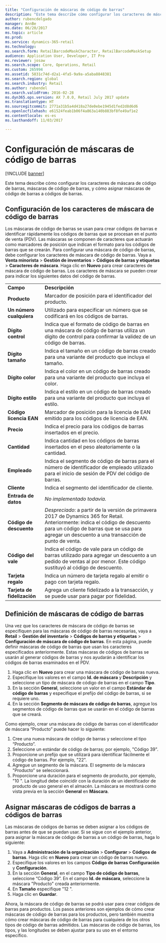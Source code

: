 ```yaml
---
title: "Configuración de máscaras de código de barras"
description: "Este tema describe cómo configurar los caracteres de máscara de código de barras, máscaras de código de barras, y cómo asignar máscaras de código de barras a códigos de barras."
author: rubencdelgado
manager: AnnBe
ms.date: 06/20/2017
ms.topic: article
ms.prod: 
ms.service: dynamics-365-retail
ms.technology: 
ms.search.form: RetailBarcodeMaskCharacter, RetailBarcodeMaskSetup
audience: Application User, Developer, IT Pro
ms.reviewer: josaw
ms.search.scope: Core, Operations, Retail
ms.custom: 265994
ms.assetid: 5831c74d-d2a1-4fa5-9a9a-a5aba8848381
ms.search.region: global
ms.search.industry: Retail
ms.author: rubendel
ms.search.validFrom: 2016-02-28
ms.dyn365.ops.version: AX 7.0.0, Retail July 2017 update
ms.translationtype: HT
ms.sourcegitcommit: 2771a31b5a4d418a27de0ebe1945d1fed2d8d6d6
ms.openlocfilehash: e61524feab1b06f4a863a140b883bf8fe49af1e2
ms.contentlocale: es-es
ms.lasthandoff: 11/03/2017

---
```


# <a name="set-up-bar-code-masks"></a>Configuración de máscaras de código de barras

[!INCLUDE [banner](includes/banner.md)]

Este tema describe cómo configurar los caracteres de máscara de código de barras, máscaras de código de barras, y cómo asignar máscaras de código de barras a códigos de barras.

<a name="set-up-bar-code-mask-characters"></a>Configuración de los caracteres de máscara de código de barras
-------------------------------

Los máscaras de código de barras se usan para crear códigos de barras e identificar rápidamente los códigos de barras que se procesan en el punto de venta (PDV). Las máscaras se componen de caracteres que actuarán como marcadores de posición que indican el formato para los códigos de barras que se crearán. Para configurar una máscara de código de barras, debe configurar los caracteres de máscara de código de barras. Vaya a **Venta minorista** &gt; **Gestión de inventarios** &gt; **Códigos de barras y etiquetas** &gt; **Caracteres de máscara**. Haga clic en **Nuevo** para crear caracteres de máscara de código de barras. Los caracteres de máscara se pueden crear para indicar los siguientes datos del código de barras.

|                      |                                                                                                                 |
|----------------------|-----------------------------------------------------------------------------------------------------------------|
| **Campo**            | **Descripción**                                                                                                 |
| **Producto**          | Marcador de posición para el identificador del producto.                                                                                     |
| **Un número cualquiera**       | Utilizado para especificar un número que se codificará en los códigos de barras.                                                  |
| **Dígito control**      | Indica que el formato de código de barras en una máscara de código de barras utiliza un dígito de control para confirmar la validez de un código de barras. |
| **Dígito tamaño**       | Indica el tamaño en un código de barras creado para una variante del producto que incluya el tamaño.                                 |
| **Dígito color**      | Indica el color en un código de barras creado para una variante del producto que incluya el color.                               |
| **Dígito estilo**      | Indica el estilo en un código de barras creado para una variante del producto que incluya el estilo.                             |
| **Código licencia EAN** | Marcador de posición para la licencia de EAN emitido para los códigos de licencia de EAN.                                                       |
| **Precio**            | Indica el precio para los códigos de barras insertados en el precio.                                                                   |
| **Cantidad**         | Indica cantidad en los códigos de barras insertados en el peso aleatoriamente o la cantidad.                                                |
| **Empleado**         | Indica el segmento de código de barras para el número de identificador de empleado utilizado para el inicio de sesión de PDV del código de barras.                                  |
| **Cliente**         | Indica el segmento del identificador de cliente.                                                                                  |
| **Entrada de datos**       | *No implementado todavía.*                                                                                          |
| **Código de descuento**    | *Despreciado*: a partir de la versión de primavera 2017 de Dynamics 365 for Retail. Anteriormente: indica el código de descuento para un código de barras que se usa para agregar un descuento a una transacción de punto de venta.                                                                   |
| **Código del vale**      | Indica el código de vale para un código de barras utilizado para agregar un descuento a un pedido de ventas al por menor. Este código sustituyó al código de descuento.     |
| **Tarjeta regalo**        | Indica un número de tarjeta regalo al emitir o pago con tarjeta regalo.                                               |
| **Tarjeta de fidelización**     | Agrega un cliente fidelizado a la transacción, y se puede usar para pagar por fidelidad.                             |

## <a name="define-bar-code-masks"></a>Definición de máscaras de código de barras
Una vez que los caracteres de máscara de código de barras se especifiquen para las máscaras de código de barras necesarias, vaya a **Retail** &gt; **Gestión del inventario** &gt; **Códigos de barras y etiquetas** &gt; **Configuración de máscara de código de barras**. En esta página, puede definir máscaras de código de barras que usan los caracteres especificados anteriormente. Estas máscaras de códigos de barras se usarán al generar códigos de barras y nos ayudarán a identificar los códigos de barras examinados en el PDV.

1.  Haga clic en **Nuevo** para crear una máscara de código de barras nueva.
2.  Especifique los valores en el campo **Id. de máscara** y **Descripción** y seleccione un tipo de máscara de código de barras en el campo **Tipo**.
3.  En la sección **General**, seleccione un valor en el campo **Estándar de código de barras** y especifique el prefijo del código de barras, si se requiere uno.
4.  En la sección **Segmento de máscara de código de barras**, agregue los segmentos de código de barras que se usarán en el código de barras que se creará.

Como ejemplo, crear una máscara de código de barras con el identificador de máscara “Producto” puede hacer lo siguiente:

1.  Cree una nueva máscara de código de barras y seleccione el tipo “Producto”.
2.  Seleccione un estándar de código de barras; por ejemplo, "Código 39".
3.  Proporcione un prefijo que se utilizará para identificar fácilmente el código de barras. Por ejemplo, "22".
4.  Agregue un segmento de la máscara. El segmento de la máscara "Producto” se seleccionará.
5.  Proporcione una duración para el segmento de producto, por ejemplo, "10 ". La longitud debe coincidir con la duración de un identificador de producto de uso general en el almacén. La máscara se mostrará como vista previa en la sección **General** en **Máscara**.

## <a name="assign-bar-code-masks-to-bar-codes"></a>Asignar máscaras de códigos de barras a códigos de barras
Las máscaras de códigos de barras se deben asignar a los códigos de barras antes de que se puedan usar. Si se sigue con el ejemplo anterior, para asignar la máscara de código de barras a un código de barras, haga lo siguiente:

1.  Vaya a **Administración de la organización** &gt; **Configurar** &gt; **Códigos de barras**. Haga clic en **Nuevo** para crear un código de barras nuevo.
2.  Especifique los valores en los campos **Código de barras** **Configuración** y **Configuración**.
3.  En la sección **General**, en el campo **Tipo de código de barras**, seleccione “Código 39”. En el campo **Id. de** **máscara**, seleccione la máscara "Producto" creada anteriormente.
4.  En **Tamaño** especifique "12 ".
5.  Haga clic en **Guardar**.

Ahora, la máscara de código de barras se podrá usar para crear códigos de barras para productos. Los pasos anteriores son ejemplos de cómo crear máscaras de código de barras para los productos, pero también muestra cómo crear máscaras de código de barras para cualquiera de los otros tipos de código de barras admitidos. Las máscaras de código de barras, los tipos, y las longitudes se deben ajustar para su uso en el entorno específico.




